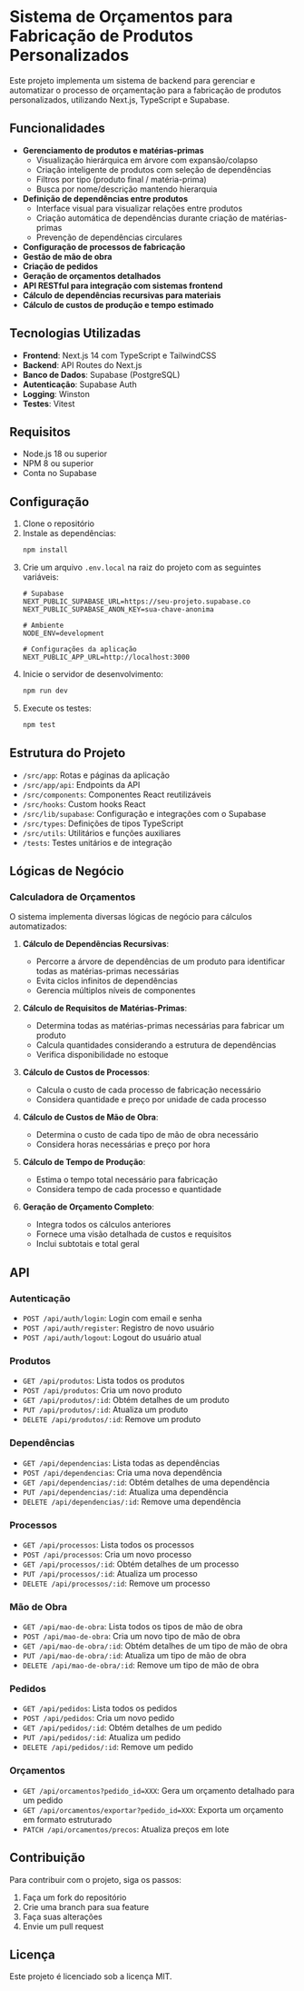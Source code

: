 # Sistema de Orçamentos para Fabricação de Produtos Personalizados

Este projeto implementa um sistema de backend para gerenciar e automatizar o processo de orçamentação para a fabricação de produtos personalizados, utilizando Next.js, TypeScript e Supabase.

## Funcionalidades

- **Gerenciamento de produtos e matérias-primas**
  - Visualização hierárquica em árvore com expansão/colapso
  - Criação inteligente de produtos com seleção de dependências
  - Filtros por tipo (produto final / matéria-prima)
  - Busca por nome/descrição mantendo hierarquia
- **Definição de dependências entre produtos**
  - Interface visual para visualizar relações entre produtos
  - Criação automática de dependências durante criação de matérias-primas
  - Prevenção de dependências circulares
- **Configuração de processos de fabricação**
- **Gestão de mão de obra**
- **Criação de pedidos**
- **Geração de orçamentos detalhados**
- **API RESTful para integração com sistemas frontend**
- **Cálculo de dependências recursivas para materiais**
- **Cálculo de custos de produção e tempo estimado**

## Tecnologias Utilizadas

- **Frontend**: Next.js 14 com TypeScript e TailwindCSS
- **Backend**: API Routes do Next.js
- **Banco de Dados**: Supabase (PostgreSQL)
- **Autenticação**: Supabase Auth
- **Logging**: Winston
- **Testes**: Vitest

## Requisitos

- Node.js 18 ou superior
- NPM 8 ou superior
- Conta no Supabase

## Configuração

1. Clone o repositório
2. Instale as dependências:
   ```bash
   npm install
   ```
3. Crie um arquivo `.env.local` na raiz do projeto com as seguintes variáveis:
   ```
   # Supabase
   NEXT_PUBLIC_SUPABASE_URL=https://seu-projeto.supabase.co
   NEXT_PUBLIC_SUPABASE_ANON_KEY=sua-chave-anonima

   # Ambiente
   NODE_ENV=development

   # Configurações da aplicação
   NEXT_PUBLIC_APP_URL=http://localhost:3000
   ```
4. Inicie o servidor de desenvolvimento:
   ```bash
   npm run dev
   ```
5. Execute os testes:
   ```bash
   npm test
   ```

## Estrutura do Projeto

- `/src/app`: Rotas e páginas da aplicação
- `/src/app/api`: Endpoints da API
- `/src/components`: Componentes React reutilizáveis
- `/src/hooks`: Custom hooks React
- `/src/lib/supabase`: Configuração e integrações com o Supabase
- `/src/types`: Definições de tipos TypeScript
- `/src/utils`: Utilitários e funções auxiliares
- `/tests`: Testes unitários e de integração

## Lógicas de Negócio

### Calculadora de Orçamentos

O sistema implementa diversas lógicas de negócio para cálculos automatizados:

1. **Cálculo de Dependências Recursivas**: 
   - Percorre a árvore de dependências de um produto para identificar todas as matérias-primas necessárias
   - Evita ciclos infinitos de dependências
   - Gerencia múltiplos níveis de componentes

2. **Cálculo de Requisitos de Matérias-Primas**:
   - Determina todas as matérias-primas necessárias para fabricar um produto
   - Calcula quantidades considerando a estrutura de dependências
   - Verifica disponibilidade no estoque

3. **Cálculo de Custos de Processos**:
   - Calcula o custo de cada processo de fabricação necessário
   - Considera quantidade e preço por unidade de cada processo

4. **Cálculo de Custos de Mão de Obra**:
   - Determina o custo de cada tipo de mão de obra necessário
   - Considera horas necessárias e preço por hora

5. **Cálculo de Tempo de Produção**:
   - Estima o tempo total necessário para fabricação
   - Considera tempo de cada processo e quantidade

6. **Geração de Orçamento Completo**:
   - Integra todos os cálculos anteriores
   - Fornece uma visão detalhada de custos e requisitos
   - Inclui subtotais e total geral

## API

### Autenticação

- `POST /api/auth/login`: Login com email e senha
- `POST /api/auth/register`: Registro de novo usuário
- `POST /api/auth/logout`: Logout do usuário atual

### Produtos

- `GET /api/produtos`: Lista todos os produtos
- `POST /api/produtos`: Cria um novo produto
- `GET /api/produtos/:id`: Obtém detalhes de um produto
- `PUT /api/produtos/:id`: Atualiza um produto
- `DELETE /api/produtos/:id`: Remove um produto

### Dependências

- `GET /api/dependencias`: Lista todas as dependências
- `POST /api/dependencias`: Cria uma nova dependência
- `GET /api/dependencias/:id`: Obtém detalhes de uma dependência
- `PUT /api/dependencias/:id`: Atualiza uma dependência
- `DELETE /api/dependencias/:id`: Remove uma dependência

### Processos

- `GET /api/processos`: Lista todos os processos
- `POST /api/processos`: Cria um novo processo
- `GET /api/processos/:id`: Obtém detalhes de um processo
- `PUT /api/processos/:id`: Atualiza um processo
- `DELETE /api/processos/:id`: Remove um processo

### Mão de Obra

- `GET /api/mao-de-obra`: Lista todos os tipos de mão de obra
- `POST /api/mao-de-obra`: Cria um novo tipo de mão de obra
- `GET /api/mao-de-obra/:id`: Obtém detalhes de um tipo de mão de obra
- `PUT /api/mao-de-obra/:id`: Atualiza um tipo de mão de obra
- `DELETE /api/mao-de-obra/:id`: Remove um tipo de mão de obra

### Pedidos

- `GET /api/pedidos`: Lista todos os pedidos
- `POST /api/pedidos`: Cria um novo pedido
- `GET /api/pedidos/:id`: Obtém detalhes de um pedido
- `PUT /api/pedidos/:id`: Atualiza um pedido
- `DELETE /api/pedidos/:id`: Remove um pedido

### Orçamentos

- `GET /api/orcamentos?pedido_id=XXX`: Gera um orçamento detalhado para um pedido
- `GET /api/orcamentos/exportar?pedido_id=XXX`: Exporta um orçamento em formato estruturado
- `PATCH /api/orcamentos/precos`: Atualiza preços em lote

## Contribuição

Para contribuir com o projeto, siga os passos:

1. Faça um fork do repositório
2. Crie uma branch para sua feature
3. Faça suas alterações
4. Envie um pull request

## Licença

Este projeto é licenciado sob a licença MIT.
